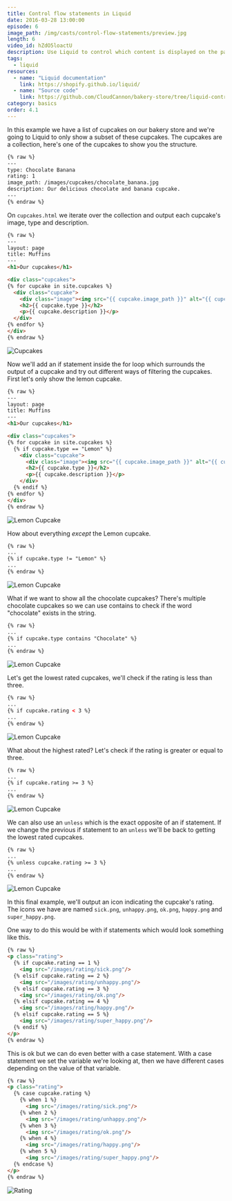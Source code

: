 ```yaml
---
title: Control flow statements in Liquid
date: 2016-03-28 13:00:00
episode: 6
image_path: /img/casts/control-flow-statements/preview.jpg
length: 6
video_id: hZdO5loactU
description: Use Liquid to control which content is displayed on the page
tags:
  - liquid
resources:
  - name: "Liquid documentation"
    link: https://shopify.github.io/liquid/
  - name: "Source code"
    link: https://github.com/CloudCannon/bakery-store/tree/liquid-control-flow
category: basics
order: 4.1
---
```

In this example we have a list of cupcakes on our bakery store and we're going to Liquid to only show a subset of these cupcakes. The cupcakes are a collection, here's one of the cupcakes to show you the structure.

~~~html
{% raw %}
---
type: Chocolate Banana
rating: 1
image_path: /images/cupcakes/chocolate_banana.jpg
description: Our delicious chocolate and banana cupcake.
---
{% endraw %}
~~~


On `cupcakes.html` we iterate over the collection and output each cupcake's image, type and description.

~~~html
{% raw %}
---
layout: page
title: Muffins
---
<h1>Our cupcakes</h1>

<div class="cupcakes">
{% for cupcake in site.cupcakes %}
  <div class="cupcake">
    <div class="image"><img src="{{ cupcake.image_path }}" alt="{{ cupcake.type }}" /></div>
    <h2>{{ cupcake.type }}</h2>
    <p>{{ cupcake.description }}</p>
  </div>
{% endfor %}
</div>
{% endraw %}
~~~

![Cupcakes](/img/casts/control-flow-statements/cupcakes.png)

Now we'll add an if statement inside the for loop which surrounds the output of a cupcake and try out different ways of filtering the cupcakes. First let's only show the lemon cupcake.

~~~html
{% raw %}
---
layout: page
title: Muffins
---
<h1>Our cupcakes</h1>

<div class="cupcakes">
{% for cupcake in site.cupcakes %}
  {% if cupcake.type == "Lemon" %}
    <div class="cupcake">
      <div class="image"><img src="{{ cupcake.image_path }}" alt="{{ cupcake.type }}" /></div>
      <h2>{{ cupcake.type }}</h2>
      <p>{{ cupcake.description }}</p>
    </div>
  {% endif %}
{% endfor %}
</div>
{% endraw %}
~~~

![Lemon Cupcake](/img/casts/control-flow-statements/lemon.png)

How about everything *except* the Lemon cupcake.

~~~html
{% raw %}
...
{% if cupcake.type != "Lemon" %}
...
{% endraw %}
~~~

![Lemon Cupcake](/img/casts/control-flow-statements/not-lemon.png)

What if we want to show all the chocolate cupcakes? There's multiple chocolate cupcakes so we can use contains to check if the word "chocolate" exists in the string.

~~~html
{% raw %}
...
{% if cupcake.type contains "Chocolate" %}
...
{% endraw %}
~~~

![Lemon Cupcake](/img/casts/control-flow-statements/chocolate.png)

Let's get the lowest rated cupcakes, we'll check if the rating is less than three.

~~~html
{% raw %}
...
{% if cupcake.rating < 3 %}
...
{% endraw %}
~~~

![Lemon Cupcake](/img/casts/control-flow-statements/less-than.png)

What about the highest rated? Let's check if the rating is greater or equal to three.

~~~html
{% raw %}
...
{% if cupcake.rating >= 3 %}
...
{% endraw %}
~~~

![Lemon Cupcake](/img/casts/control-flow-statements/greater-than.png)

We can also use an `unless` which is the exact opposite of an if statement. If we change the previous if statement to an `unless` we'll be back to getting the lowest rated cupcakes.

~~~html
{% raw %}
...
{% unless cupcake.rating >= 3 %}
...
{% endraw %}
~~~

![Lemon Cupcake](/img/casts/control-flow-statements/less-than.png)

In this final example, we'll output an icon indicating the cupcake's rating. The icons we have are named `sick.png`, `unhappy.png`, `ok.png`, `happy.png` and `super_happy.png`.

One way to do this would be with if statements which would look something like this.

~~~html
{% raw %}
<p class="rating">
  {% if cupcake.rating == 1 %}
    <img src="/images/rating/sick.png"/>
  {% elsif cupcake.rating == 2 %}
    <img src="/images/rating/unhappy.png"/>
  {% elsif cupcake.rating == 3 %}
    <img src="/images/rating/ok.png"/>
  {% elsif cupcake.rating == 4 %}
    <img src="/images/rating/happy.png"/>
  {% elsif cupcake.rating == 5 %}
    <img src="/images/rating/super_happy.png"/>
  {% endif %}
</p>
{% endraw %}
~~~


This is ok but we can do even better with a case statement. With a case statement we set the variable we're looking at, then we have different cases depending on the value of that variable.

~~~html
{% raw %}
<p class="rating">
  {% case cupcake.rating %}
    {% when 1 %}
      <img src="/images/rating/sick.png"/>
    {% when 2 %}
      <img src="/images/rating/unhappy.png"/>
    {% when 3 %}
      <img src="/images/rating/ok.png"/>
    {% when 4 %}
      <img src="/images/rating/happy.png"/>
    {% when 5 %}
      <img src="/images/rating/super_happy.png"/>
  {% endcase %}
</p>
{% endraw %}
~~~

![Rating](/img/casts/control-flow-statements/rating.png)
